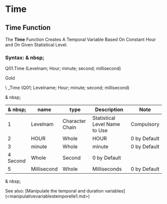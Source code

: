 # Time

## Time Function

The **Time** Function Creates A Temporal Variable Based On Constant Hour and On Given Statistical Level.

### Syntax: & nbsp;

Q01.Time (Levelnam; Hour; minute; second; millisecond)

Gold

\ _Time (Q01; Levelname; Hour; minute; second; millisecond)

& nbsp;

| & nbsp; | **name** | **type** | **Description** | **Note** |
| --- | --- | --- | --- | --- |
| &#49; | Levelnam | Character Chain | Statistical Level Name to Use | Compulsory |
| &#50; | HOUR | Whole | HOUR | &#48; by Default |
| &#51; | minute | Whole | minute | &#48; by Default |
| &#52; Second | Whole | Second | &#48; by Default |
| &#53; | Millisecond | Whole | Milliseconds | &#48; by Default |

& nbsp;

See also: [Manipulate the temporal and duration variables] (<manipulativevariablestemporelle1.md>)